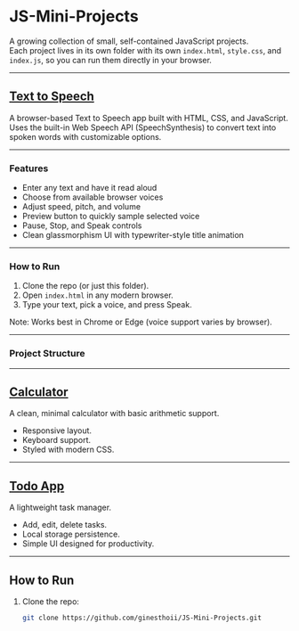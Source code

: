 
# JS-Mini-Projects

A growing collection of small, self-contained JavaScript projects.  
Each project lives in its own folder with its own `index.html`, `style.css`, and `index.js`, so you can run them directly in your browser.

---

## [Text to Speech](./TextToSpeech)

A browser-based Text to Speech app built with HTML, CSS, and JavaScript.  
Uses the built-in Web Speech API (SpeechSynthesis) to convert text into spoken words with customizable options.

---

### Features
- Enter any text and have it read aloud  
- Choose from available browser voices  
- Adjust speed, pitch, and volume  
- Preview button to quickly sample selected voice  
- Pause, Stop, and Speak controls  
- Clean glassmorphism UI with typewriter-style title animation  

---

### How to Run
1. Clone the repo (or just this folder).  
2. Open `index.html` in any modern browser.  
3. Type your text, pick a voice, and press Speak.  

Note: Works best in Chrome or Edge (voice support varies by browser).  

---

### Project Structure
---

## [Calculator](./Calculator)
A clean, minimal calculator with basic arithmetic support.  
- Responsive layout.  
- Keyboard support.  
- Styled with modern CSS.  

---

## [Todo App](./TodoApp)
A lightweight task manager.  
- Add, edit, delete tasks.  
- Local storage persistence.  
- Simple UI designed for productivity.  



---

## How to Run
1. Clone the repo:
   ```bash
   git clone https://github.com/ginesthoii/JS-Mini-Projects.git
